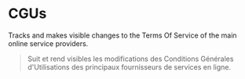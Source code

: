 # CGUs

Tracks and makes visible changes to the Terms Of Service of the main online service providers.

> Suit et rend visibles les modifications des Conditions Générales d'Utilisations des principaux fournisseurs de services en ligne.
